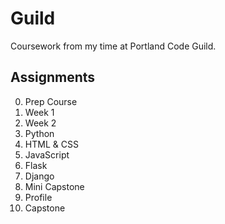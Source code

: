 # Guild

Coursework from my time at Portland Code Guild.

## Assignments

0. Prep Course
  1. Week 1
  2. Week 2
1. Python
2. HTML & CSS
3. JavaScript
4. Flask
5. Django
6. Mini Capstone
7. Profile
8. Capstone

